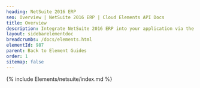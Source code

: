 ```yaml
---
heading: NetSuite 2016 ERP
seo: Overview | NetSuite 2016 ERP | Cloud Elements API Docs
title: Overview
description: Integrate NetSuite 2016 ERP into your application via the Cloud Elements APIs.
layout: sidebarelementdoc
breadcrumbs: /docs/elements.html
elementId: 987
parent: Back to Element Guides
order: 1
sitemap: false
---
```


{% include Elements/netsuite/index.md %}
